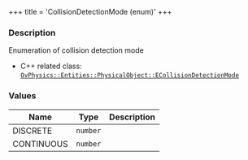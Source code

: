 +++
title = 'CollisionDetectionMode (enum)'
+++

### Description
Enumeration of collision detection mode

- C++ related class: [`OvPhysics::Entities::PhysicalObject::ECollisionDetectionMode`](https://github.com/adriengivry/Overload/blob/eca3eeecbcc81013c5d23eaed903813d7547ecb0/Sources/Overload/OvPhysics/include/OvPhysics/Entities/PhysicalObject.h#L36)

### Values
|Name|Type|Description|
|-|-|-|
|DISCRETE|`number`||
|CONTINUOUS|`number`||
